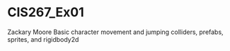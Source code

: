 # CIS267_Ex01
Zackary Moore
Basic character movement and jumping
colliders, prefabs, sprites, and rigidbody2d
 
